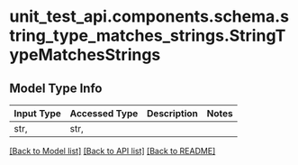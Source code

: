 # unit_test_api.components.schema.string_type_matches_strings.StringTypeMatchesStrings

## Model Type Info
Input Type | Accessed Type | Description | Notes
------------ | ------------- | ------------- | -------------
str,  | str,  |  | 

[[Back to Model list]](../../../README.md#documentation-for-models) [[Back to API list]](../../../README.md#documentation-for-api-endpoints) [[Back to README]](../../../README.md)

